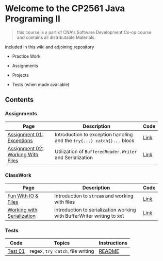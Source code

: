 # Welcome to the CP2561 Java Programing II

> this course is a part of CNA's Software Development Co-op course and contains all distributable Materials.

included in this wiki and adjoining repository

- Practice Work

- Assignments

- Projects

- Tests (when made available)

## Contents

### Assignments

| Page | Description| Code |
|---|---|---|
|[Assignment 01: Exceptions](https://github.com/Parker-Wallace/CP2561/wiki/Assignment-1-Exception-Handling)|Introduction to exception handling and the `try{...} catch{}...` block|[Link](https://github.com/Parker-Wallace/CP2561/tree/master/src/main/java/Assignments/A1Exceptions)|
|[Assignment 02: Working With Files](https://github.com/Parker-Wallace/CP2561/wiki/Assignment-2-Files)|Utilization of `BufferedReader.Writer` and Serialization|[Link](https://github.com/Parker-Wallace/CP2561/tree/master/src/main/java/Assignments/A2Serialization)|

### ClassWork

| Page |Description| Code |
|---|---|---|
|[Fun With IO & Files](https://github.com/Parker-Wallace/CP2561/tree/master/src/main/java/ClassWork/FunWithIOandFiles)|Introduction to `stream` and working with files|[Link](https://github.com/Parker-Wallace/CP2561/tree/master/src/main/java/ClassWork/FunWithIOandFiles)|
|[Working with Serialization](https://github.com/Parker-Wallace/CP2561/tree/master/src/main/java/ClassWork/WorkingWithSerialization)| introduction to serialization working with BufferWriter writing to `xml`|[Link](https://github.com/Parker-Wallace/CP2561/tree/master/src/main/java/ClassWork/WorkingWithSerialization)|

### Tests

| Code |Topics| Instructions |
|---|---|---|
|[Test 01](https://github.com/Parker-Wallace/CP2561/tree/master/src/main/java/Tests/T01)|regex, `try catch`, file writing|[README](https://github.com/Parker-Wallace/CP2561/tree/master/src/main/java/Tests/T01/README.md)|
